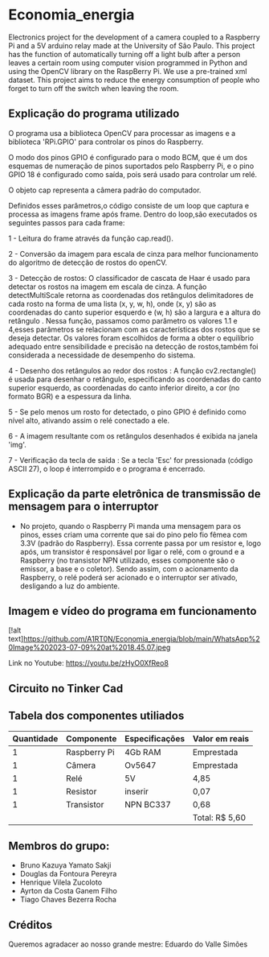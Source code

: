 # Economia_energia
Electronics project for the development of a camera coupled to a Raspberry Pi and a 5V arduino relay made at the University of São Paulo. This project has the function of automatically turning off a light bulb after a person leaves a certain room using computer vision programmed in Python and using the OpenCV library on the RaspBerry Pi. We use a pre-trained xml dataset. This project aims to reduce the energy consumption of people who forget to turn off the switch when leaving the room.

## Explicação do programa utilizado
O programa usa a biblioteca OpenCV para processar as imagens e a biblioteca 'RPi.GPIO' para controlar os pinos do Raspberry.

O modo dos pinos GPIO é configurado para o modo BCM, que é um dos esquemas de numeração de pinos suportados pelo Raspberry Pi, e o pino GPIO 18 é configurado como saída, pois será usado para controlar um relé.

O objeto cap representa a câmera padrão do computador.

Definidos esses parâmetros,o código consiste de um loop que captura e processa as imagens frame após frame.
Dentro do loop,são executados os seguintes passos para cada frame:

1 - Leitura do frame através da função cap.read().

2 - Conversão da imagem para escala de cinza para melhor funcionamento do algoritmo de detecção de rostos do openCV.

3 - Detecção de rostos: O classificador de cascata de Haar é usado para detectar os rostos na imagem em escala de cinza. A função detectMultiScale retorna as coordenadas dos retângulos delimitadores de cada rosto na forma de uma lista (x, y, w, h), onde (x, y) são as coordenadas do canto superior esquerdo e (w, h) são a largura e a altura do retângulo .
Nessa função, passamos como parâmetro os valores 1.1 e 4,esses parâmetros se relacionam com as características dos rostos que se deseja detectar.
Os valores foram escolhidos de forma a obter o equilíbrio adequado entre sensibilidade e precisão na detecção de rostos,também foi considerada a necessidade de desempenho do sistema.

4 - Desenho dos retângulos ao redor dos rostos : A função cv2.rectangle() é usada para desenhar o retângulo, especificando as coordenadas do canto superior esquerdo, as coordenadas do canto inferior direito, a cor (no formato BGR) e a espessura da linha.

5 - Se pelo menos um rosto for detectado, o pino GPIO é definido como nível alto, ativando assim o relé conectado a ele.

6 - A imagem resultante com os retângulos desenhados é exibida na janela 'img'.

7 - Verificação da tecla de saída : Se a tecla 'Esc' for pressionada (código ASCII 27), o loop é interrompido e o programa é encerrado.

## Explicação da parte eletrônica de transmissão de mensagem para o interruptor

* No projeto, quando o Raspberry Pi manda uma mensagem para os pinos, esses criam uma corrente que sai do pino pelo fio fêmea com 3.3V (padrão do Raspberry). Essa corrente passa por um resistor e, logo após, um transistor é responsável por ligar o relé, com o ground e a Raspberry (no transistor NPN utilizado, esses componente são o emissor, a base e o coletor). Sendo assim, com o acionamento da Raspberry, o relé poderá ser acionado e o interruptor ser ativado, desligando a luz do ambiente.

## Imagem e vídeo do programa em funcionamento

[!alt text]https://github.com/A1RT0N/Economia_energia/blob/main/WhatsApp%20Image%202023-07-09%20at%2018.45.07.jpeg

Link no Youtube: https://youtu.be/zHyO0XfReo8 

## Circuito no Tinker Cad

## Tabela dos componentes utiliados

| Quantidade  | Componente | Especificações  | Valor em reais |
| ------------- | ------------- | ------------- | ------------- |
| 1  | Raspberry Pi  | 4Gb RAM | Emprestada |
| 1 | Câmera | Ov5647 | Emprestada  |
| 1  | Relé | 5V | 4,85 |
| 1  | Resistor | inserir  | 0,07  |
| 1  | Transistor | NPN BC337 | 0,68  |
|  |  |  | Total: R$ 5,60 |

## Membros do grupo:
* Bruno Kazuya Yamato Sakji
* Douglas da Fontoura Pereyra
* Henrique Vilela Zucoloto
* Ayrton da Costa Ganem Filho
* Tiago Chaves Bezerra Rocha


## Créditos
Queremos agradacer ao nosso grande mestre: Eduardo do Valle Simões

